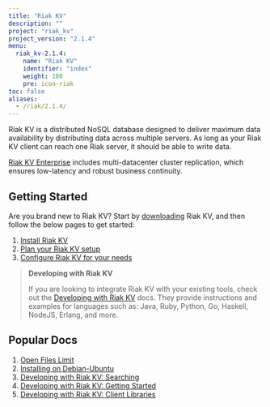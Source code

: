 ```yaml
---
title: "Riak KV"
description: ""
project: "riak_kv"
project_version: "2.1.4"
menu:
  riak_kv-2.1.4:
    name: "Riak KV"
    identifier: "index"
    weight: 100
    pre: icon-riak
toc: false
aliases:
  - /riak/2.1.4/
---
```


[aboutenterprise]: http://basho.com/contact/
[config index]: /riak/kv/2.1.4/configuring
[dev index]: /riak/kv/2.1.4/developing
[downloads]: /riak/kv/2.1.4/downloads/
[install index]: /riak/kv/2.1.4/setup/installing/
[plan index]: /riak/kv/2.1.4/setup/planning
[perf open files]: /riak/kv/2.1.4/using/performance/open-files-limit
[install debian & ubuntu]: /riak/kv/2.1.4/setup/installing/debian-ubuntu
[usage search]: /riak/kv/2.1.4/developing/usage/search
[getting started]: /riak/kv/2.1.4/developing/getting-started
[dev client libraries]: /riak/kv/2.1.4/developing/client-libraries



Riak KV is a distributed NoSQL database designed to deliver maximum data availability by distributing data across multiple servers. As long as your Riak KV client can reach one Riak server, it should be able to write data.

[Riak KV Enterprise][aboutenterprise] includes multi-datacenter cluster replication, which ensures low-latency and robust business continuity.

## Getting Started

Are you brand new to Riak KV? Start by [downloading][downloads] Riak KV, and then follow the below pages to get started:

1. [Install Riak KV][install index]
2. [Plan your Riak KV setup][plan index]
3. [Configure Riak KV for your needs][config index]

>**Developing with Riak KV**
>
>If you are looking to integrate Riak KV with your existing tools, check out the [Developing with Riak KV][dev index] docs. They provide instructions and examples for languages such as: Java, Ruby, Python, Go, Haskell, NodeJS, Erlang, and more.

## Popular Docs

1. [Open Files Limit][perf open files]
2. [Installing on Debian-Ubuntu][install debian & ubuntu]
3. [Developing with Riak KV: Searching][usage search]
4. [Developing with Riak KV: Getting Started][getting started]
5. [Developing with Riak KV: Client Libraries][dev client libraries]
